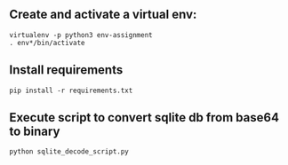 ## Create and activate a virtual env:

    virtualenv -p python3 env-assignment
    . env*/bin/activate

## Install requirements

    pip install -r requirements.txt

## Execute script to convert sqlite db from base64 to binary

    python sqlite_decode_script.py
